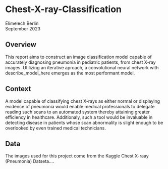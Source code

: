 # Chest-X-ray-Classification
Elimelech Berlin  
September 2023

## Overview
This report aims to construct an image classification model capable of accurately diagnosing pneumonia in pediatric patients, from chest X-ray images. Utilizing an iterative aproach, a convolutional neural network with describe_model_here emerges as the most performant model.

## Context
A model capable of classifying chest X-rays as either normal or displaying evidence of pneumonia would enable medical professionals to delegate reading such scans to an automated system thereby attaining greater efficiency in healthcare. Additionaly, such a tool would be invaluable in detecting disease in patients whose scan abnormality is slight enough to be overlooked by even trained medical technicians.

## Data
The images used for this project come from the Kaggle Chest X-raay (Pneumonia) Datseta....
